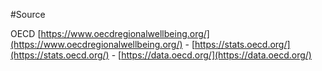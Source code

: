 #Source

OECD [https://www.oecdregionalwellbeing.org/](https://www.oecdregionalwellbeing.org/) - [https://stats.oecd.org/](https://stats.oecd.org/) - [https://data.oecd.org/](https://data.oecd.org/)